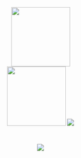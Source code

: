 <div align="center"> <img height="137px" src="https://github-readme-stats.vercel.app/api?username=1x000&hide_title=true&hide_border=true&show_icons=trueline_height=21&text_color=000&icon_color=000&bg_color=0,ea6161,ffc64d,fffc4d,52fa5a&theme=graywhite" /> </div>
<div align="center"> <img height="137px" src="https://github-readme-stats.vercel.app/api?username<div align="center"> <img src="https://stats.justsong.cn/api/bilibili/?id=698092884"> </div>
<h1 align="center"> <a href="https://sunguoqi.com/"> <img src="https://readme-typing-svg.herokuapp.com/?lines=(我怎么敢倒下我身后空无一人);&center=true&size=27"> </a> </h1>
